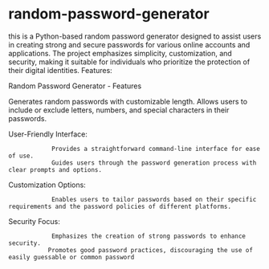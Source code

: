 # random-password-generator
this is a Python-based random password generator designed to assist users in creating strong and secure passwords for various online accounts and applications. 
The project emphasizes simplicity, customization, and security, making it suitable for individuals who prioritize the protection of their digital identities.
Features:

Random Password Generator - Features

Generates random passwords with customizable length.
                 Allows users to include or exclude letters, numbers, and special characters in their passwords.

User-Friendly Interface:

                Provides a straightforward command-line interface for ease of use.
                Guides users through the password generation process with clear prompts and options.

Customization Options:

                Enables users to tailor passwords based on their specific requirements and the password policies of different platforms.

Security Focus:

                Emphasizes the creation of strong passwords to enhance security.
               Promotes good password practices, discouraging the use of easily guessable or common password

